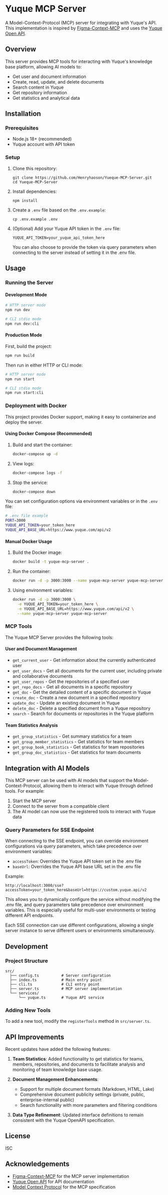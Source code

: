 # Yuque MCP Server

A Model-Context-Protocol (MCP) server for integrating with Yuque's API. This implementation is inspired by [Figma-Context-MCP](https://github.com/GLips/Figma-Context-MCP) and uses the [Yuque Open API](https://app.swaggerhub.com/apis-docs/Jeff-Tian/yuque-open_api/2.0.1).

## Overview

This server provides MCP tools for interacting with Yuque's knowledge base platform, allowing AI models to:

- Get user and document information
- Create, read, update, and delete documents
- Search content in Yuque
- Get repository information
- Get statistics and analytical data

## Installation

### Prerequisites

- Node.js 18+ (recommended)
- Yuque account with API token

### Setup

1. Clone this repository:
   ```
   git clone https://github.com/Henryhaoson/Yueque-MCP-Server.git
   cd Yueque-MCP-Server
   ```

2. Install dependencies:
   ```
   npm install
   ```

3. Create a `.env` file based on the `.env.example`:
   ```
   cp .env.example .env
   ```

4. (Optional) Add your Yuque API token in the `.env` file:
   ```
   YUQUE_API_TOKEN=your_yuque_api_token_here
   ```
   
   You can also choose to provide the token via query parameters when connecting to the server instead of setting it in the .env file.

## Usage

### Running the Server

#### Development Mode

```bash
# HTTP server mode
npm run dev

# CLI stdio mode
npm run dev:cli
```

#### Production Mode

First, build the project:

```bash
npm run build
```

Then run in either HTTP or CLI mode:

```bash
# HTTP server mode
npm run start

# CLI stdio mode
npm run start:cli
```

### Deployment with Docker

This project provides Docker support, making it easy to containerize and deploy the server.

#### Using Docker Compose (Recommended)

1. Build and start the container:
   ```bash
   docker-compose up -d
   ```

2. View logs:
   ```bash
   docker-compose logs -f
   ```

3. Stop the service:
   ```bash
   docker-compose down
   ```

You can set configuration options via environment variables or in the `.env` file:
```bash
# .env file example
PORT=3000
YUQUE_API_TOKEN=your_token_here
YUQUE_API_BASE_URL=https://www.yuque.com/api/v2
```

#### Manual Docker Usage

1. Build the Docker image:
   ```bash
   docker build -t yuque-mcp-server .
   ```

2. Run the container:
   ```bash
   docker run -d -p 3000:3000 --name yuque-mcp-server yuque-mcp-server
   ```

3. Using environment variables:
   ```bash
   docker run -d -p 3000:3000 \
     -e YUQUE_API_TOKEN=your_token_here \
     -e YUQUE_API_BASE_URL=https://www.yuque.com/api/v2 \
     --name yuque-mcp-server yuque-mcp-server
   ```

### MCP Tools

The Yuque MCP Server provides the following tools:

#### User and Document Management
- `get_current_user` - Get information about the currently authenticated user
- `get_user_docs` - Get all documents for the current user, including private and collaborative documents
- `get_user_repos` - Get the repositories of a specified user
- `get_repo_docs` - Get all documents in a specific repository
- `get_doc` - Get the detailed content of a specific document in Yuque
- `create_doc` - Create a new document in a specified repository
- `update_doc` - Update an existing document in Yuque
- `delete_doc` - Delete a specified document from a Yuque repository
- `search` - Search for documents or repositories in the Yuque platform

#### Team Statistics Analysis
- `get_group_statistics` - Get summary statistics for a team
- `get_group_member_statistics` - Get statistics for team members
- `get_group_book_statistics` - Get statistics for team repositories
- `get_group_doc_statistics` - Get statistics for team documents

## Integration with AI Models

This MCP server can be used with AI models that support the Model-Context-Protocol, allowing them to interact with Yuque through defined tools. For example:

1. Start the MCP server
2. Connect to the server from a compatible client
3. The AI model can now use the registered tools to interact with Yuque data

### Query Parameters for SSE Endpoint

When connecting to the SSE endpoint, you can override environment configurations via query parameters, which take precedence over environment variables:

- `accessToken`: Overrides the Yuque API token set in the .env file
- `baseUrl`: Overrides the Yuque API base URL set in the .env file

Example:
```
http://localhost:3000/sse?accessToken=your_token_here&baseUrl=https://custom.yuque.api/v2
```

This allows you to dynamically configure the service without modifying the .env file, and query parameters take precedence over environment variables. This is especially useful for multi-user environments or testing different API endpoints.

Each SSE connection can use different configurations, allowing a single server instance to serve different users or environments simultaneously.

## Development

### Project Structure

```
src/
  ├── config.ts          # Server configuration
  ├── index.ts           # Main entry point
  ├── cli.ts             # CLI entry point 
  ├── server.ts          # MCP server implementation
  └── services/
      └── yuque.ts       # Yuque API service
```

### Adding New Tools

To add a new tool, modify the `registerTools` method in `src/server.ts`.

## API Improvements

Recent updates have added the following features:

1. **Team Statistics**: Added functionality to get statistics for teams, members, repositories, and documents to facilitate analysis and monitoring of team knowledge base usage.

2. **Document Management Enhancements**:
   - Support for multiple document formats (Markdown, HTML, Lake)
   - Comprehensive document publicity settings (private, public, enterprise-internal public)
   - Search functionality with more parameters and filtering conditions

3. **Data Type Refinement**: Updated interface definitions to remain consistent with the Yuque OpenAPI specification.

## License

ISC

## Acknowledgements

- [Figma-Context-MCP](https://github.com/GLips/Figma-Context-MCP) for the MCP server implementation
- [Yuque Open API](https://app.swaggerhub.com/apis-docs/Jeff-Tian/yuque-open_api/2.0.1) for API documentation
- [Model Context Protocol](https://github.com/anthropics/model-context-protocol) for the MCP specification 